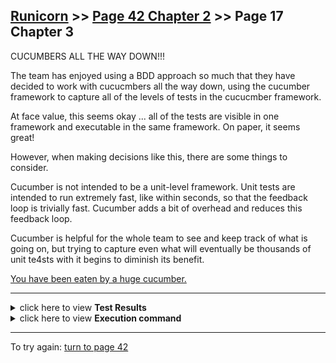## [Runicorn](../page-0/README.md) >> [Page 42 Chapter 2](../page-42/README.md) >> Page 17 Chapter 3

CUCUMBERS ALL THE WAY DOWN!!!

The team has enjoyed using a BDD approach so much that they have decided to work with cucucmbers all the way down, using the cucumber framework to capture all of the levels of tests in the cucucmber framework.

At face value, this seems okay ... all of the tests are visible in one framework and executable in the same framework. On paper, it seems great!

However, when making decisions like this, there are some things to consider.

Cucumber is not intended to be a unit-level framework.  Unit tests are intended to run extremely fast, like within seconds, so that the feedback loop is trivially fast.  Cucumber adds a bit of overhead and reduces this feedback loop.  

Cucumber is helpful for the whole team to see and keep track of what is going on, but trying to capture even what will eventually be thousands of unit te4sts with it begins to diminish its benefit.

[You have been eaten by a huge cucumber.](http://media0.giphy.com/media/14iyQ1wha0uLC/giphy.gif)

<hr>

<details>
    <summary>click here to view <b>Test Results</b></summary>
    Need many more tests
    <img width="33%" src="assets/results.png"/>
</details>

<details>
    <summary>click here to view <b>Execution command</b></summary>

    ./execute.sh
</details>

<hr>

To try again: [turn to page 42](../page-42/README.md)